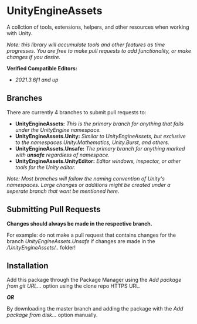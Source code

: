# UnityEngineAssets
A collction of tools, extensions, helpers, and other resources when working with Unity.

*Note: this library will accumulate tools and other features as time progresses.
You are free to make pull requests to add functionality, or make changes if you desire.*

**Verified Compatible Editors:**
- *2021.3.6f1 and up*

## Branches
There are currently 4 branches to submit pull requests to:
- **UnityEngineAssets:** *This is the primary branch for anything that falls under the UnityEngine namespace.*
- **UnityEngineAssets.Unity:** *Similar to UnityEngineAssets, but exclusive to the namespaces Unity.Mathematics,
Unity.Burst, and others.*
- **UnityEngineAssets.Unsafe:** *The primary branch for anything marked with **unsafe** regardless of namespace.*
- **UnityEngineAssets.UnityEditor:** *Editor windows, inspector, or other tools for the Unity editor.*

*Note: Most branches will follow the naming convention of Unity's namespaces. Large changes or additions might
be created under a seperate branch that wont be mentioned here.*

## Submitting Pull Requests

**Changes should always be made in the respective branch.**

For example: do not make a pull request that contains changes for the branch
*UnityEngineAssets.Unsafe* if changes are made in the */UnityEngineAssets/..* folder!

## Installation
Add this package through the Package Manager using the *Add package from git URL...* option using the clone repo HTTPS URL.

***OR***

By downloading the master branch and adding the package with the *Add package from disk...* option manually.
